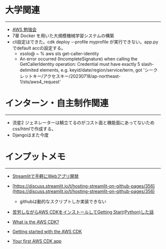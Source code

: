 # 大学関連
* * *
- [AWS 勉強会](https://tomomano.gitlab.io/intro-aws/#_elastic_container_service_ecs)
- 7章 Docker を用いた大規模機械学習システムの構築
- cli設定はできた。cdk deploy --profile myprofile が実行できない。app.pyでdefault accの設定する。
  - xsolo@ ~ % aws sts get-caller-identity
  - An error occurred (IncompleteSignature) when calling the GetCallerIdentity operation: Credential must have exactly 5 slash-delimited elements, e.g. keyid/date/region/service/term, got 'シークレットキー/アクセスキー/20230718/ap-northeast-1/sts/aws4_request'


# インターン・自主制作関連
* * *
- 流星2 ジェネレーターは鯖立てるのがコスト面と機能面にあってないためcss/htmlで作成する。
- Djangoはまた今度
# インプットメモ
* * *
- [Streamlitで手軽にWebアプリ開発](https://www.alpha.co.jp/blog/202304_02)
- [https://discuss.streamlit.io/t/hosting-streamlit-on-github-pages/356](https://discuss.streamlit.io/t/hosting-streamlit-on-github-pages/356)
  - githubは動的なスクリプトしか実装できない

- [苦労しながらAWS CDKをインストールしてGetting Start(Python)した話](https://dev.classmethod.jp/articles/install-cdk-and-getting-start-python-with-error/)
- [What is the AWS CDK?](https://docs.aws.amazon.com/cdk/v2/guide/home.html)
- [Getting started with the AWS CDK](https://docs.aws.amazon.com/cdk/v2/guide/getting_started.html)
- [Your first AWS CDK app](https://docs.aws.amazon.com/cdk/v2/guide/hello_world.html)
